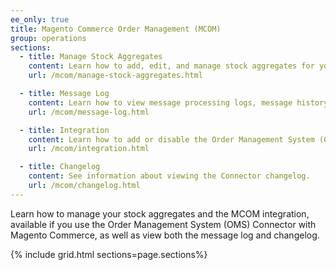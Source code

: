 ```yaml
---
ee_only: true
title: Magento Commerce Order Management (MCOM)
group: operations
sections:
  - title: Manage Stock Aggregates
    content: Learn how to add, edit, and manage stock aggregates for your OMS.
    url: /mcom/manage-stock-aggregates.html

  - title: Message Log
    content: Learn how to view message processing logs, message history, and full error traces for the Connector.
    url: /mcom/message-log.html

  - title: Integration
    content: Learn how to add or disable the Order Management System (OMS) integration and view details of the integration.
    url: /mcom/integration.html

  - title: Changelog
    content: See information about viewing the Connector changelog.
    url: /mcom/changelog.html
---
```


Learn how to manage your stock aggregates and the MCOM integration, available if you use the Order Management System (OMS) Connector with Magento Commerce, as well as view both the message log and changelog.

{% include grid.html sections=page.sections%}
